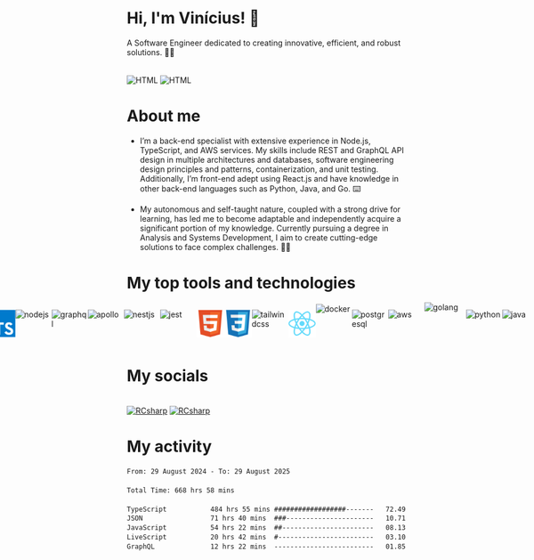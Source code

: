<h1>Hi, I'm Vinícius! 👋</h1>

<p> A Software Engineer dedicated to creating innovative, efficient, and robust solutions. 👨‍💻</p>

<div style="display: inline_block"><br>

<img align="center" alt="HTML" height="150" width="165" src="https://i.pinimg.com/originals/e4/26/70/e426702edf874b181aced1e2fa5c6cde.gif">

<img align="center" alt="HTML" height="150" width="165" src="https://media3.giphy.com/media/bGgsc5mWoryfgKBx1u/200w.gif?cid=6c09b952ixiw0lg7nj4rjxz4qqenlj1pal320hyhbcmav670&rid=200w.gif&ct=g">
 </div>

<h1>About me</h1>

<ul>

<li><p>I’m a back-end specialist with extensive experience in Node.js, TypeScript, and AWS services. My skills include REST and GraphQL API design in multiple architectures and databases, software engineering design principles and patterns, containerization, and unit testing. Additionally, I’m front-end adept using React.js and have knowledge in other back-end languages such as Python, Java, and Go. ⌨️</p></li>
<li><p> My autonomous and self-taught nature, coupled with a strong drive for learning, has led me to become adaptable and independently acquire a significant portion of my knowledge. Currently pursuing a degree in Analysis and Systems Development, I aim to create cutting-edge solutions to face complex challenges. 👨‍💻</p></li>

</ul>
<h1>My top tools and technologies</h1>
                   
<div style="display: flex; align-items: center; justify-content: center;"><br>
  
 <img align="center" alt="javascript" height="50" width="65" src="https://raw.githubusercontent.com/devicons/devicon/master/icons/javascript/javascript-plain.svg">
  
  <img align="center" alt="typescript" height="50" width="65" src="https://raw.githubusercontent.com/devicons/devicon/master/icons/typescript/typescript-plain.svg">

  <img align="center" alt="nodejs" height="50" width="65" src="https://cdn.jsdelivr.net/gh/devicons/devicon/icons/nodejs/nodejs-original.svg">

  <img align="center" alt="graphql" height="50" width="65" src="https://cdn.jsdelivr.net/gh/devicons/devicon/icons/graphql/graphql-plain.svg">

  <img align="center" alt="apollo" height="50" width="65" src="https://www.apollographql.com/assets/logos/apollo-symbol-regolith.svg">

  <img align="center" alt="nestjs" height="50" width="65" src="https://cdn.jsdelivr.net/gh/devicons/devicon@latest/icons/nestjs/nestjs-original.svg">
  
  <img align="center" alt="jest" height="50" width="65" src="https://cdn.jsdelivr.net/gh/devicons/devicon/icons/jest/jest-plain.svg">

  <img align="center" alt="html" height="50" width="65" src="https://raw.githubusercontent.com/devicons/devicon/master/icons/html5/html5-original.svg">
  
  <img align="center" alt="css" height="50" width="65" src="https://raw.githubusercontent.com/devicons/devicon/master/icons/css3/css3-original.svg">

  <img align="center" alt="tailwindcss" height="50" width="65" src="https://cdn.jsdelivr.net/gh/devicons/devicon@latest/icons/tailwindcss/tailwindcss-original.svg">
  
  <img align="center" alt="react" height="50" width="65" src="https://raw.githubusercontent.com/devicons/devicon/master/icons/react/react-original.svg">

  <img align="center" alt="docker" height="70" width="65" src="https://cdn.jsdelivr.net/gh/devicons/devicon/icons/docker/docker-original.svg">
  
  <img align="center" alt="postgresql" height="50" width="65" src="https://cdn.jsdelivr.net/gh/devicons/devicon@latest/icons/postgresql/postgresql-original.svg">

  <img align="center" alt="aws" height="50" width="65" src="https://cdn.jsdelivr.net/gh/devicons/devicon@latest/icons/amazonwebservices/amazonwebservices-original-wordmark.svg">

  <img align="center" alt="golang" height="75" width="75" src="https://cdn.jsdelivr.net/gh/devicons/devicon@latest/icons/go/go-original-wordmark.svg">

  <img align="center" alt="python" height="50" width="65" src="https://cdn.jsdelivr.net/gh/devicons/devicon@latest/icons/python/python-original.svg"> 

  <img align="center" alt="java" height="50" width="65" src="https://cdn.jsdelivr.net/gh/devicons/devicon@latest/icons/java/java-original.svg"> 

  <img align="center" alt="linux" height="50" width="65" src="https://cdn.jsdelivr.net/gh/devicons/devicon@latest/icons/linux/linux-original.svg">
  
  
</div>
          
<h1>My socials</h1>
<div style="display: inline_block"><br>
<a href="https://www.linkedin.com/in/viniciusnyp" target="_blank"><img align="center" alt="RCsharp" height="50" width="65" src="https://cdn.jsdelivr.net/gh/devicons/devicon/icons/linkedin/linkedin-original.svg"></a>
<a href="https://dev.to/viniciusnyp" target="_blank"><img align="center" alt="RCsharp" height="50" width="65" src="https://dev-to-uploads.s3.amazonaws.com/uploads/logos/resized_logo_UQww2soKuUsjaOGNB38o.png"></a>

</div>

<h1>My activity</h1>
<!--START_SECTION:waka-->

```txt
From: 29 August 2024 - To: 29 August 2025

Total Time: 668 hrs 58 mins

TypeScript           484 hrs 55 mins ##################-------   72.49 %
JSON                 71 hrs 40 mins  ###----------------------   10.71 %
JavaScript           54 hrs 22 mins  ##-----------------------   08.13 %
LiveScript           20 hrs 42 mins  #------------------------   03.10 %
GraphQL              12 hrs 22 mins  -------------------------   01.85 %
```

<!--END_SECTION:waka-->
